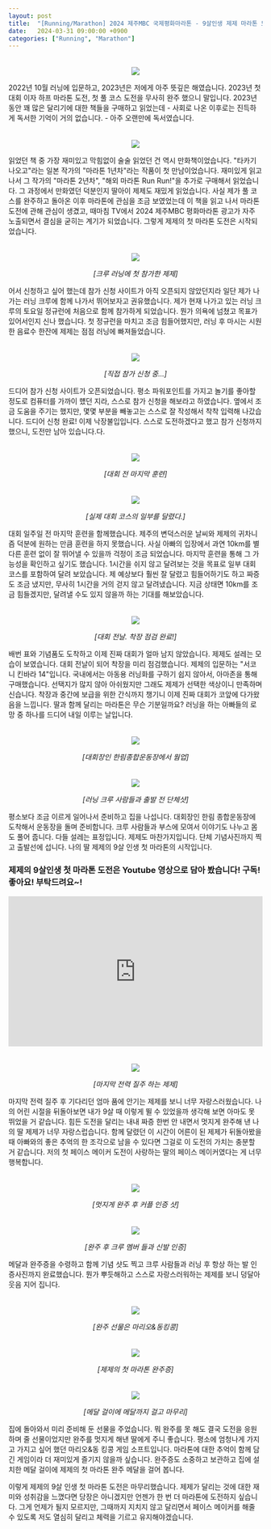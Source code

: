 ```yaml
---
layout: post
title:  "[Running/Marathon] 2024 제주MBC 국제평화마라톤 - 9살인생 제제 마라톤 도전"
date:   2024-03-31 09:00:00 +0900
categories: ["Running", "Marathon"]
---
```

<p style="text-align: center; padding-top: 20px;">
	<img src="https://img1.daumcdn.net/thumb/R1280x0/?scode=mtistory2&fname=https%3A%2F%2Fblog.kakaocdn.net%2Fdn%2FAJmhZ%2FbtsGWcyehmn%2FmT4mJNECRK1vCtLoW2QlLk%2Fimg.png" style="max-width:80%; height:auto;">
</p>



2022년 10월 러닝에 입문하고, 2023년은 저에게 아주 뜻깊은 해였습니다. 2023년 첫 대회 이자 하프 마라톤 도전, 첫 풀 코스 도전을 무사히 완주 했으니 말입니다.
2023년 동안 꽤 많은 달리기에 대한 책들을 구매하고 읽었는데 - 사회로 나온 이후로는 진득하게 독서한 기억이 거의 없습니다. - 아주 오랜만에 독서였습니다.



<p style="text-align: center; padding-top: 20px;">
	<img src="https://img1.daumcdn.net/thumb/R1280x0/?scode=mtistory2&fname=https%3A%2F%2Fblog.kakaocdn.net%2Fdn%2Fd9m2t4%2FbtsGXATDSj0%2Fvj3gatlQESWZkc6a8Yp0C0%2Fimg.jpg" style="max-width:80%; height:auto;">
</p>



읽었던 책 중 가장 재미있고 막힘없이 술술 읽었던 건 역시 만화책이었습니다. "타카기 나오고"라는 일본 작가의 "마라톤 1년차"라는 작품이 첫 만남이었습니다.
재미있게 읽고 나서 그 작가의 "마라톤 2년차", "해외 마라톤 Run Run!"을 추가로 구매해서 읽었습니다. 그 과정에서 만화였던 덕분인지 딸아이 제제도 재밌게 읽었습니다.
사실 제가 풀 코스를 완주하고 돌아온 이후 마라톤에 관심을 조금 보였었는데 이 책을 읽고 나서 마라톤 도전에 관해 관심이 생겼고, 때마침 TV에서 2024 제주MBC 평화마라톤 광고가 자주 노출되면서 결심을 굳히는 계기가 되었습니다.
그렇게 제제의 첫 마라톤 도전은 시작되었습니다.


<p style="text-align: center; padding-top: 20px;">
	<img src="https://img1.daumcdn.net/thumb/R1280x0/?scode=mtistory2&fname=https%3A%2F%2Fblog.kakaocdn.net%2Fdn%2FbEQi96%2FbtsGWKO3IqK%2FBFoH5NkMKeGabpjRcCYNK1%2Fimg.png" style="max-width:80%; height:auto;">
</p>
<p style="text-align: center;">
	<em>[크루 러닝에 첫 참가한 제제]</em>
</p>



어서 신청하고 싶어 했는데 참가 신청 사이트가 아직 오픈되지 않았던지라 일단 제가 나가는 러닝 크루에 함께 나가서 뛰어보자고 권유했습니다.
제가 현재 나가고 있는 러닝 크루의 토요일 정규런에 처음으로 함께 참가하게 되었습니다. 뭔가 의욕에 넘쳤고 목표가 있어서인지 신나 했습니다.
첫 정규런을 마치고 조금 힘들어했지만, 러닝 후 마시는 시원한 음료수 한잔에 제제는 점점 러닝에 빠져들었습니다.



<p style="text-align: center; padding-top: 20px;">
	<img src="https://img1.daumcdn.net/thumb/R1280x0/?scode=mtistory2&fname=https%3A%2F%2Fblog.kakaocdn.net%2Fdn%2FbbXdEi%2FbtsGWNY9OW1%2FoDgSpLgS0J5kGzUmNBQGyk%2Fimg.png" style="max-width:80%; height:auto;">
</p>
<p style="text-align: center;">
	<em>[직접 참가 신청 중...]</em>
</p>



드디어 참가 신청 사이트가 오픈되었습니다. 평소 파워포인트를 가지고 놀기를 좋아할 정도로 컴퓨터를 가까이 헀던  지라, 스스로 참가 신청을 해보라고 하였습니다.
옆에서 조금 도움을 주기는 했지만, 몇몇 부분을 빼놓고는 스스로 잘 작성해서 착착 입력해 나갔습니다. 드디어 신청 완료! 이제 낙장불입입니다.
스스로 도전하겠다고 했고 참가 신청까지 했으니, 도전만 남아 있습니다.다.



<p style="text-align: center; padding-top: 20px;">
	<img src="https://img1.daumcdn.net/thumb/R1280x0/?scode=mtistory2&fname=https%3A%2F%2Fblog.kakaocdn.net%2Fdn%2Fn5iV1%2FbtsGWUjCHX9%2Fd4fTugL9OkSSp49BBekG9k%2Fimg.png" style="max-width:80%; height:auto;">
</p>
<p style="text-align: center;">
	<em>[대회 전 마지막 훈련]</em>
</p>



<p style="text-align: center; padding-top: 20px;">
	<img src="https://img1.daumcdn.net/thumb/R1280x0/?scode=mtistory2&fname=https%3A%2F%2Fblog.kakaocdn.net%2Fdn%2FMHqsk%2FbtsGVJJSpI2%2FNc41ZfVZlasF3gTplNPoS0%2Fimg.png" style="max-width:80%; height:auto;">
</p>
<p style="text-align: center;">
	<em>[실제 대회 코스의 일부를 달렸다.]</em>
</p>



대회 일주일 전 마지막 훈련을 함께했습니다. 제주의 변덕스러운 날씨와 제제의 귀차니즘 덕분에 원하는 만큼 훈련을 하지 못했습니다.
사실 아빠의 입장에서 과연 10km를 별다른 훈련 없이 잘 뛰어낼 수 있을까 걱정이 조금 되었습니다. 마지막 훈련을 통해 그 가능성을 확인하고 싶기도 했습니다.
1시간을 쉬지 않고 달려보는 것을 목표로 일부 대회 코스를 포함하여 달려 보았습니다. 제 예상보다 훨씬 잘 달렸고 힘들어하기도 하고 짜증도 조금 냈지만, 무사히 1시간을 거의 걷지 않고 달려냈습니다.
지금 상태면 10km를 조금 힘들겠지만, 달려낼 수도  있지 않을까 하는 기대를 해보았습니다.



<p style="text-align: center; padding-top: 20px;">
	<img src="https://img1.daumcdn.net/thumb/R1280x0/?scode=mtistory2&fname=https%3A%2F%2Fblog.kakaocdn.net%2Fdn%2FLuMGX%2FbtsGVLnor8j%2FRPSkKI0sVKS8WZiZQxzWlK%2Fimg.png" style="max-width:80%; height:auto;">
</p>
<p style="text-align: center;">
	<em>[대회 전날. 착장 점검 완료!]</em>
</p>


배번 표와 기념품도 도착하고 이제 진짜 대회가 얼마 남지 않았습니다. 제제도 설레는 모습이 보였습니다.
대회 전날이 되어 착장을 미리 점검했습니다. 제제의 입문하는 "서코니 킨바라 14"입니다. 국내에서는 아동용 러닝화를 구하기 쉽지 않아서,
아마존을 통해 구매했습니다. 선택지가 많지 않아 아쉬웠지만 그래도 제제가 선택한 색상이니 만족하며 신습니다.
착장과 중간에 보급을 위한 간식까지 챙기니 이제 진짜 대회가 코앞에 다가왔음을 느낍니다. 딸과 함께 달리는 마라톤은 무슨 기분일까요?
러닝을 하는 아빠들의 로망 중 하나를 드디어 내일 이루는 날입니다.



<p style="text-align: center; padding-top: 20px;">
	<img src="https://img1.daumcdn.net/thumb/R1280x0/?scode=mtistory2&fname=https%3A%2F%2Fblog.kakaocdn.net%2Fdn%2Fc24Fxi%2FbtsGWI4KN76%2Fgp0i95eMszzdKJ714eywK0%2Fimg.png" style="max-width:80%; height:auto;">
</p>
<p style="text-align: center;">
	<em>[대회장인 한림종합운동장에서 웜업]</em>
</p>



<p style="text-align: center; padding-top: 20px;">
	<img src="https://img1.daumcdn.net/thumb/R1280x0/?scode=mtistory2&fname=https%3A%2F%2Fblog.kakaocdn.net%2Fdn%2FoZDK9%2FbtsGVu0ui5S%2FsMf9phAmxiaTZER8ClvZz1%2Fimg.png" style="max-width:80%; height:auto;">
</p>
<p style="text-align: center;">
	<em>[러닝 크루 사람들과 출발 전 단체샷]</em>
</p>



평소보다 조금 이르게 일어나서 준비하고 집을 나섭니다. 대회장인 한림 종합운동장에 도착해서 운동장을 돌며 준비합니다.
크루 사람들과 부스에 모여서 이야기도 나누고 몸도 풀어 줍니다. 다들 설레는 표정입니다. 제제도 마찬가지입니다.
단체 기념사진까지 찍고 출발선에 섭니다. 나의 딸 제제의 9살 인생 첫 마라톤의 시작입니다.



### 제제의 9살인생 첫 마라톤 도전은 Youtube 영상으로 담아 봤습니다! 구독! 좋아요! 부탁드려요~!



<div style="width: 100%; min-width: 400px; max-width: 800px;">
	<div style="position: relative; width: 100%; overflow: hidden; padding-top: 56.25%;">
		<p>
			<iframe style="position: absolute; top: 0; left: 0; right: 0; width: 100%; height: 100%; border: none;" src="https://www.youtube.com/embed/WvolgmWSgHQ" width="560" height="315" allowfullscreen="allowfullscreen" allow="accelerometer; autoplay; clipboard-write; encrypted-media; gyroscope; picture-in-picture"></iframe>
		</p>
	</div>
</div>



<p style="text-align: center; padding-top: 20px;">
	<img src="https://img1.daumcdn.net/thumb/R1280x0/?scode=mtistory2&fname=https%3A%2F%2Fblog.kakaocdn.net%2Fdn%2FcLsNIU%2FbtsGVLAXgaU%2FMCLiMdFgOmCry4pqCKSq4K%2Fimg.png" style="max-width:80%; height:auto;"/>
</p>
<p style="text-align: center;">
	<em>[마지막 전력 질주 하는 제제]</em>
</p>



마지막 전력 질주 후 기다리던 엄마 품에 안기는 제제를 보니 너무 자랑스러웠습니다. 나의 어린 시절을 뒤돌아보면 내가 9살 때 이렇게 뛸 수 있었을까 생각해 보면 아마도 못 뛰었을 거 같습니다.
힘든 도전을 달리는 내내 짜증 한번 안 내면서 멋지게 완주해 낸 나의 딸 제제가 너무 자랑스럽습니다. 함께 달렸던 이 시간이 어른이 된 제제가 뒤돌아봤을 때 아빠와의 좋은 추억의 한 조각으로
남을 수 있다면 그걸로 이 도전의 가치는 충분할 거 같습니다. 저의 첫 페이스 메이커 도전이 사랑하는 딸의 페이스 메이커였다는 게 너무 행복합니다.


<p style="text-align: center; padding-top: 20px;">
	<img src="https://img1.daumcdn.net/thumb/R1280x0/?scode=mtistory2&fname=https%3A%2F%2Fblog.kakaocdn.net%2Fdn%2Fd6LI9r%2FbtsGWaHdAcR%2FiSFZwtbFaMgvJGvOEJeyN0%2Fimg.png" style="max-width:80%; height:auto;">
</p>
<p style="text-align: center;">
	<em>[멋지게 완주 후 커플 인증 샷]</em>
</p>



<p style="text-align: center; padding-top: 20px;">
	<img src="https://img1.daumcdn.net/thumb/R1280x0/?scode=mtistory2&fname=https%3A%2F%2Fblog.kakaocdn.net%2Fdn%2FEtdjI%2FbtsGT06TXmW%2FQLbpKds0TquVLB8PKZ1phK%2Fimg.png" style="max-width:80%; height:auto;">
</p>
<p style="text-align: center;">
	<em>[완주 후 크루 멤버 들과 신발 인증]</em>
</p>


메달과 완주증을 수령하고 함께 기념 샷도 찍고 크루 사람들과 러닝 후 항상 하는 발 인증사진까지 완료했습니다.
뭔가 뿌듯해하고 스스로 자랑스러워하는 제제를 보니 덩달아 웃음 지어 집니다.



<p style="text-align: center; padding-top: 20px;">
<img src="https://img1.daumcdn.net/thumb/R1280x0/?scode=mtistory2&fname=https%3A%2F%2Fblog.kakaocdn.net%2Fdn%2FCkqbJ%2FbtsGWuyQKtf%2F7Eawfoq3w7XAcxSKTsGdq0%2Fimg.png" style="max-width:80%; height:auto;">
</p>
<p style="text-align: center;">
	<em>[완주 선물은 마리오&동킹콩]</em>
</p>



<p style="text-align: center; padding-top: 20px;">
	<img src="https://img1.daumcdn.net/thumb/R1280x0/?scode=mtistory2&fname=https%3A%2F%2Fblog.kakaocdn.net%2Fdn%2Fc7rd6K%2FbtsG11pLsw4%2Fjp7KanMsKSFcUNKPWLq3c1%2Fimg.jpg" style="max-width:80%; height:auto;">
</p>
<p style="text-align: center;">
	<em>[제제의 첫 마라톤 완주증]</em>
</p>



<p style="text-align: center; padding-top: 20px;">
	<img src="https://img1.daumcdn.net/thumb/R1280x0/?scode=mtistory2&fname=https%3A%2F%2Fblog.kakaocdn.net%2Fdn%2FbYTTzF%2FbtsGWOX7Mch%2FS6gzckrbo9ZsESym5w9X40%2Fimg.png" style="max-width:80%; height:auto;">
</p>
<p style="text-align: center;">
	<em>[메달 걸이에 메달까지 걸고 마무리]</em>
</p>



집에 돌아와서 미리 준비해 둔 선물을 주었습니다. 뭐 완주를 못 해도 결국 도전을 응원하며 줄 선물이었지만 완주를 멋지게 해낸 딸에게 주니 좋습니다.
평소에 엄청나게 가지고  가지고 싶어 했던 마리오&동 킹콩 게임 소프트입니다. 마라톤에 대한 추억이 함께 담긴 게임이라 더 재미있게 즐기지 않을까 싶습니다.
완주증도 소중하고 보관하고 집에 설치한 메달 걸이에 제제의 첫 마라톤 완주 메달을 걸어 봅니다.

이렇게 제제의 9살 인생 첫 마라톤 도전은 마무리했습니다. 제제가 달리는 것에 대한 재미와 성취감을 느꼈다면 당장은 아니겠지만 언젠가 한 번 더 마라톤에 도전하지 싶습니다.
그게 언제가 될지 모르지만, 그때까지 지치지 않고 달리면서 페이스 메이커를 해줄 수 있도록 저도 열심히 달리고 체력을 기르고 유지해야겠습니다.
